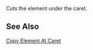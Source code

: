Cuts the element under the caret.

## See Also

[Copy Element At Caret](Copy%20Element%20At%20Caret.md)
